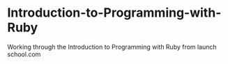 # Introduction-to-Programming-with-Ruby
Working through the Introduction to Programming with Ruby from launch school.com
